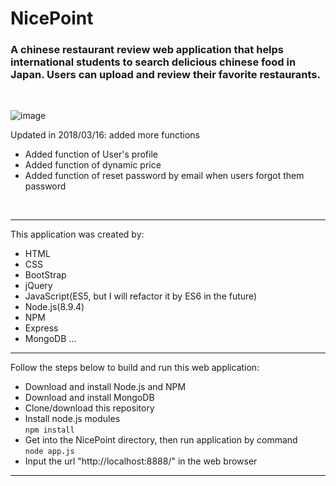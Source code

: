# NicePoint
### A chinese restaurant review web application that helps international students to search delicious chinese food in Japan. Users can upload and review their favorite restaurants.
<br>

 ![image](screenshot/screenShot1.gif)
 
 Updated in 2018/03/16: added more functions
 <br>
 
 <ul>
   <li> Added function of User's profile </li>
   <li> Added function of dynamic price </li>
   <li> Added function of reset password by email when users forgot them password </li>
 </ul>
 <br>
 
<hr>
This application was created by: 
<br>

* HTML
* CSS
* BootStrap
* jQuery
* JavaScript(ES5, but I will refactor it by ES6 in the future)
* Node.js(8.9.4)
* NPM
* Express
* MongoDB
...
<hr>
Follow the steps below to build and run this web application:
<br>

* Download and install Node.js and NPM
* Download and install MongoDB
* Clone/download this repository
* Install node.js modules <br>
`npm install`   
* Get into the NicePoint directory, then run application by command <br>
`node app.js`  
* Input the url "http://localhost:8888/" in the web browser
<hr>


